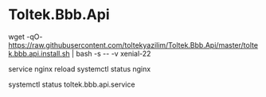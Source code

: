 # Toltek.Bbb.Api

wget -qO- https://raw.githubusercontent.com/toltekyazilim/Toltek.Bbb.Api/master/toltek.bbb.api.install.sh | bash -s -- -v xenial-22


service nginx reload
systemctl status nginx

systemctl status toltek.bbb.api.service
